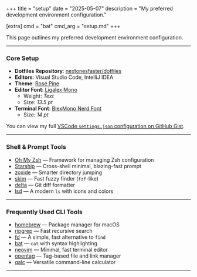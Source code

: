 +++
title = "setup"
date = "2025-05-07"
description = "My preferred development environment configuration."

[extra]
cmd = "bat"
cmd_arg = "setup.md"
+++

This page outlines my preferred development environment configuration.

---

### Core Setup

- **Dotfiles Repository**: [nextonesfaster/dotfiles](https://github.com/nextonesfaster/dotfiles)
- **Editors**: Visual Studio Code, IntelliJ IDEA
- **Theme**: [Rosé Pine][rose-pine]
- **Editor Font**: [Ligalex Mono][ligalex-mono]  
  - Weight: *Text*  
  - Size: *13.5 pt*
- **Terminal Font**: [BlexMono Nerd Font][blex-mono-nerd]  
  - Size: *14 pt*

You can view my full [VSCode `settings.json` configuration on GitHub Gist][settings.json].

---

### Shell & Prompt Tools

- [Oh My Zsh](https://ohmyz.sh/) — Framework for managing Zsh configuration
- [Starship](https://starship.rs) — Cross-shell minimal, blazing-fast prompt
- [zoxide](https://github.com/ajeetdsouza/zoxide) — Smarter directory jumping
- [skim](https://github.com/skim-rs/skim) — Fast fuzzy finder (`fzf`-like)
- [delta](https://github.com/dandavison/delta) — Git diff formatter
- [lsd](https://github.com/lsd-rs/lsd) — A modern `ls` with icons and colors

---

### Frequently Used CLI Tools

- [homebrew](https://brew.sh) — Package manager for macOS
- [ripgrep](https://github.com/BurntSushi/ripgrep) — Fast recursive search
- [fd](https://github.com/sharkdp/fd) — A simple, fast alternative to `find`
- [bat](https://github.com/sharkdp/bat) — `cat` with syntax highlighting
- [neovim](https://neovim.io) — Minimal, fast terminal editor
- [opentag](https://github.com/nextonesfaster/opentag) — Tag-based file and link manager
- [qalc](https://qalculate.github.io/) — Versatile command-line calculator

---

[rose-pine]: https://marketplace.visualstudio.com/items?itemName=mvllow.rose-pine  
[ligalex-mono]: https://github.com/ToxicFrog/Ligaturizer/releases  
[blex-mono-nerd]: https://www.nerdfonts.com/font-downloads  
[settings.json]: https://gist.github.com/nextonesfaster/b6f86b9e48daf76a99bf208015aa3fd1
